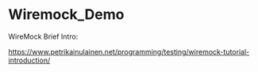 # Wiremock_Demo

WireMock Brief Intro:

https://www.petrikainulainen.net/programming/testing/wiremock-tutorial-introduction/
